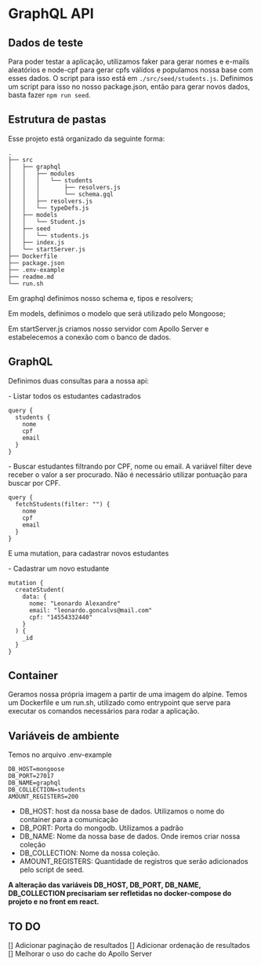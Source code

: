 # GraphQL API

## Dados de teste

Para poder testar a aplicação, utilizamos faker para gerar nomes e e-mails aleatórios e node-cpf para gerar cpfs válidos e populamos nossa base com esses dados. O script para isso está em `./src/seed/students.js`. Definimos um script para isso no nosso package.json, então para gerar novos dados, basta fazer `npm run seed`.

## Estrutura de pastas

Esse projeto está organizado da seguinte forma:

```
.
├── src
│   ├── graphql
│   │   ├── modules
│   │   │   └── students
│   │   │       ├── resolvers.js
│   │   │       └── schema.gql
│   │   ├── resolvers.js
│   │   └── typeDefs.js
│   ├── models
│   │   └── Student.js
│   ├── seed
│   │   └── students.js
│   ├── index.js
│   └── startServer.js
├── Dockerfile
├── package.json
├── .env-example
├── readme.md
└── run.sh

```

Em graphql definimos nosso schema e, tipos e resolvers;

Em models, definimos o modelo que será utilizado pelo Mongoose;

Em startServer.js criamos nosso servidor com Apollo Server e estabelecemos a conexão com o banco de dados.

## GraphQL

Definimos duas consultas para a nossa api:

\- Listar todos os estudantes cadastrados

```gql
query {
  students {
    nome
    cpf
    email
  }
}
```

\- Buscar estudantes filtrando por CPF, nome ou email. A variável filter deve receber o valor a ser procurado. Não é necessário utilizar pontuação para buscar por CPF.

```gql
query {
  fetchStudents(filter: "") {
    nome
    cpf
    email
  }
}
```

E uma mutation, para cadastrar novos estudantes

\- Cadastrar um novo estudante

```gql
mutation {
  createStudent(
    data: {
      nome: "Leonardo Alexandre"
      email: "leonardo.goncalvs@mail.com"
      cpf: "14554332440"
    }
  ) {
    _id
  }
}
```

## Container

Geramos nossa própria imagem a partir de uma imagem do alpine. Temos um Dockerfile e um run.sh, utilizado como entrypoint que serve para executar os comandos necessários para rodar a aplicação.

## Variáveis de ambiente

Temos no arquivo .env-example

```
DB_HOST=mongoose
DB_PORT=27017
DB_NAME=graphql
DB_COLLECTION=students
AMOUNT_REGISTERS=200
```

- DB_HOST: host da nossa base de dados. Utilizamos o nome do container para a comunicação
- DB_PORT: Porta do mongodb. Utilizamos a padrão
- DB_NAME: Nome da nossa base de dados. Onde iremos criar nossa coleção
- DB_COLLECTION: Nome da nossa coleção.
- AMOUNT_REGISTERS: Quantidade de registros que serão adicionados pelo script de seed.

**A alteração das variáveis DB_HOST, DB_PORT, DB_NAME, DB_COLLECTION precisariam ser refletidas no docker-compose do projeto e no front em react.**

## TO DO

[] Adicionar paginação de resultados
[] Adicionar ordenação de resultados
[] Melhorar o uso do cache do Apollo Server
